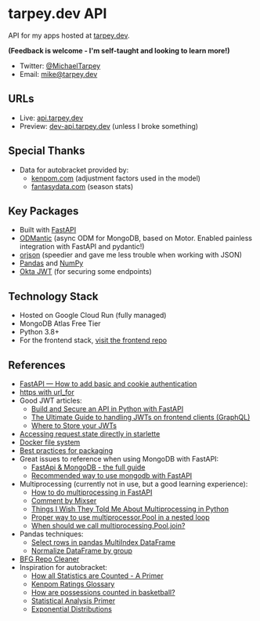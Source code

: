 # tarpey.dev API
API for my apps hosted at [tarpey.dev](tarpey.dev/).

**(Feedback is welcome - I'm self-taught and looking to learn more!)**
* Twitter: [@MichaelTarpey](https://twitter.com/MichaelTarpey)
* Email: [mike@tarpey.dev](mailto:mike@tarpey.dev)

## URLs
* Live: [api.tarpey.dev](https://api.tarpey.dev/)
* Preview: [dev-api.tarpey.dev](https://dev-api.tarpey.dev) (unless I broke something)

## Special Thanks
* Data for autobracket provided by:
  * [kenpom.com](https://jodie.lekoarts.de) (adjustment factors used in the model)
  * [fantasydata.com](https://fantasydata.com/) (season stats)

## Key Packages
* Built with [FastAPI](https://fastapi.tiangolo.com)
* [ODMantic](https://github.com/art049/odmantic) (async ODM for MongoDB, based on Motor. Enabled painless integration with FastAPI and pydantic!)
* [orjson](https://github.com/ijl/orjson) (speedier and gave me less trouble when working with JSON)
* [Pandas](https://pandas.pydata.org) and [NumPy](https://numpy.org)
* [Okta JWT](https://pypi.org/project/okta-jwt/) (for securing some endpoints)

## Technology Stack
* Hosted on Google Cloud Run (fully managed)
* MongoDB Atlas Free Tier
* Python 3.8+
* For the frontend stack, [visit the frontend repo](https://github.com/AnnuityDew/next-tarpeydev)

## References
* [FastAPI — How to add basic and cookie authentication](https://medium.com/data-rebels/fastapi-how-to-add-basic-and-cookie-authentication-a45c85ef47d3)
* [https with url_for](https://github.com/encode/starlette/issues/538)
* Good JWT articles:
  * [Build and Secure an API in Python with FastAPI](https://developer.okta.com/blog/2020/12/17/build-and-secure-an-api-in-python-with-fastapi)
  * [The Ultimate Guide to handling JWTs on frontend clients (GraphQL)](https://hasura.io/blog/best-practices-of-using-jwt-with-graphql/)
  * [Where to Store your JWTs](https://stormpath.com/blog/where-to-store-your-jwts-cookies-vs-html5-web-storage)
* [Accessing request.state directly in starlette](https://stackoverflow.com/questions/63273028/fastapi-get-user-id-from-api-key)
* [Docker file system](https://stackoverflow.com/questions/20813486/exploring-docker-containers-file-system)
* [Best practices for packaging](https://blog.ionelmc.ro/2014/05/25/python-packaging/)
* Great issues to reference when using MongoDB with FastAPI:
  * [FastApi & MongoDB - the full guide](https://github.com/tiangolo/fastapi/issues/1515)
  * [Recommended way to use mongodb with FastAPI](https://github.com/tiangolo/fastapi/issues/452)
* Multiprocessing (currently not in use, but a good learning experience):
  * [How to do multiprocessing in FastAPI](https://stackoverflow.com/questions/63169865/how-to-do-multiprocessing-in-fastapi)
  * [Comment by Mixser](https://github.com/tiangolo/fastapi/issues/1487#issuecomment-657290725)
  * [Things I Wish They Told Me About Multiprocessing in Python](https://www.cloudcity.io/blog/2019/02/27/things-i-wish-they-told-me-about-multiprocessing-in-python/)
  * [Proper way to use multiprocessor.Pool in a nested loop](https://stackoverflow.com/questions/20387510/proper-way-to-use-multiprocessor-pool-in-a-nested-loop)
  * [When should we call multiprocessing.Pool.join?](https://stackoverflow.com/questions/38271547/when-should-we-call-multiprocessing-pool-join)
* Pandas techniques:
  * [Select rows in pandas MultiIndex DataFrame](https://stackoverflow.com/questions/53927460/select-rows-in-pandas-multiindex-dataframe)
  * [Normalize DataFrame by group](https://stackoverflow.com/questions/26046208/normalize-dataframe-by-group)
* [BFG Repo Cleaner](https://rtyley.github.io/bfg-repo-cleaner/)
* Inspiration for autobracket:
  * [How all Statistics are Counted - A Primer](https://edge-forums.nbcsports.com/topic/269757-how-all-statistics-are-counted-a-primer/)
  * [Kenpom Ratings Glossary](https://kenpom.com/blog/ratings-glossary/)
  * [How are possessions counted in basketball?](https://www.reddit.com/r/nba/comments/5oe4go/how_are_possessions_counted_in_basketball/)
  * [Statistical Analysis Primer](https://www.nba.com/thunder/news/stats101.html)
  * [Exponential Distributions](https://online.stat.psu.edu/stat414/lesson/15/15.1)
